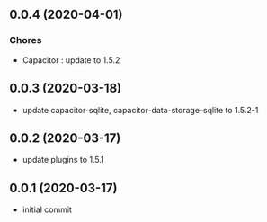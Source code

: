 ## 0.0.4 (2020-04-01)

### Chores

 * Capacitor : update to 1.5.2
 
## 0.0.3 (2020-03-18)

* update capacitor-sqlite, capacitor-data-storage-sqlite to 1.5.2-1

## 0.0.2 (2020-03-17)

* update plugins to 1.5.1

## 0.0.1 (2020-03-17)

* initial commit


